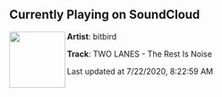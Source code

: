 ## Currently Playing on SoundCloud

[<img align="left" width="100" src="https://i1.sndcdn.com/artworks-Ms934NL4ziotuEwG-Betbmw-t50x50.jpg">](https://soundcloud.com/bitbird/two-lanes-the-rest-is-noise)

**Artist**: bitbird 

**Track**: TWO LANES - The Rest Is Noise

Last updated at 7/22/2020, 8:22:59 AM
